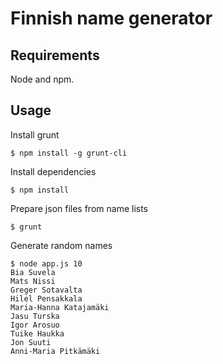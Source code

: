 # Finnish name generator

## Requirements

Node and npm.

## Usage

Install grunt

```
$ npm install -g grunt-cli
```

Install dependencies

```
$ npm install
```

Prepare json files from name lists

```
$ grunt
```

Generate random names

```
$ node app.js 10
Bia Suvela
Mats Nissi
Greger Sotavalta
Hilel Pensakkala
Maria-Hanna Katajamäki
Jasu Turska
Igor Arosuo
Tuike Haukka
Jon Suuti
Anni-Maria Pitkämäki
```

